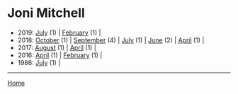 # Joni Mitchell

  * 2019: 
      [July](./joni-mitchell-2019-07.md) (1) | 
      [February](./joni-mitchell-2019-02.md) (1) | 
  * 2018: 
      [October](./joni-mitchell-2018-10.md) (1) | 
      [September](./joni-mitchell-2018-09.md) (4) | 
      [July](./joni-mitchell-2018-07.md) (1) | 
      [June](./joni-mitchell-2018-06.md) (2) | 
      [April](./joni-mitchell-2018-04.md) (1) | 
  * 2017: 
      [August](./joni-mitchell-2017-08.md) (1) | 
      [April](./joni-mitchell-2017-04.md) (1) | 
  * 2016: 
      [April](./joni-mitchell-2016-04.md) (1) | 
      [February](./joni-mitchell-2016-02.md) (1) | 
  * 1986: 
      [July](./joni-mitchell-1986-07.md) (1) | 

----

[Home](../)
